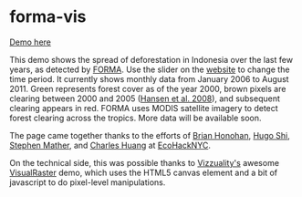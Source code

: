 forma-vis
===================
<a href="http://forma-vis.s3-website-us-east-1.amazonaws.com/">Demo here</a>

This demo shows the spread of deforestation in Indonesia over the last few years, as detected by [FORMA](http://www.cgdev.org/forma). Use the slider on the <a href="http://forma-vis.s3-website-us-east-1.amazonaws.com/">website</a> to change the time period. It currently shows monthly data from January 2006 to August 2011. Green represents forest cover as of the year 2000, brown pixels are clearing between 2000 and 2005 (<a href="http://globalmonitoring.sdstate.edu/projects/gfm/humidtropics/data.html">Hansen et al. 2008</a>), and subsequent clearing appears in red. FORMA uses MODIS satellite imagery to detect forest clearing across the tropics. More data will be available soon.

The page came together thanks to the efforts of <a href="https://github.com/brianhonohan">Brian Honohan</a>, <a href="https://github.com/hhuuggoo">Hugo Shi</a>, <a href="https://github.com/smathermather">Stephen Mather</a>, and <a href="https://github.com/charleshuang80">Charles Huang</a> at <a href="http://www.EcoHackNYC.org">EcoHackNYC</a>.

On the technical side, this was possible thanks to <a href="http://www.vizzuality.com">Vizzuality's</a> awesome <a href="https://github.com/Vizzuality/visualraster">VisualRaster</a> demo, which uses the HTML5 canvas element and a bit of javascript to do pixel-level manipulations. 
